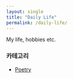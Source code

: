 ```yaml
---
layout: single
title: "Daily Life"
permalink: /daily-life/
---
```


My life, hobbies etc.

### 카테고리
- [Poetry](/daily-life/poetry/)
